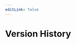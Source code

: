 ```yaml
---
editLink: false
---
```

<script setup>
import Changelog from '/src/Changelog.vue'
</script>

# Version History

<Changelog />
